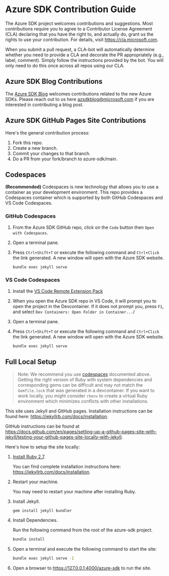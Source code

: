 # Azure SDK Contribution Guide

The Azure SDK project welcomes contributions and suggestions.  Most contributions require you to agree to a Contributor License Agreement (CLA) declaring that you have the right to, and actually do, grant us the rights to use your contribution. For details, visit <https://cla.microsoft.com>.

When you submit a pull request, a CLA-bot will automatically determine whether you need to provide a CLA and decorate the PR appropriately (e.g., label, comment). Simply follow the instructions provided by the bot. You will only need to do this once across all repos using our CLA.

## Azure SDK Blog Contributions

The [Azure SDK Blog](https://aka.ms/azsdk/blog) welcomes contributions related to the new Azure SDKs. Please reach out to us here [azsdkblog@microsoft.com](mailto:azsdkblog@microsoft.com) if you are interested in contributing a blog post.

## Azure SDK GitHub Pages Site Contributions

Here's the general contribution process:

1. Fork this repo.
1. Create a new branch.
1. Commit your changes to that branch.
1. Do a PR from your fork/branch to azure-sdk/main.

## Codespaces

**(Recommended)**
Codespaces is new technology that allows you to use a container as your development environment. This repo provides a Codespaces container which is supported by both GitHub Codespaces and VS Code Codespaces.

### GitHub Codespaces

1. From the Azure SDK GitHub repo, click on the `Code` button then `Open with Codespaces`.
1. Open a terminal pane.
1. Press `Ctrl+Shift+T` or execute the following command and `Ctrl+Click` the link generated. A new window will open with the Azure SDK website.

    ```bash
    bundle exec jekyll serve
    ```

### VS Code Codespaces

1. Install the [VS Code Remote Extension Pack](https://marketplace.visualstudio.com/items?itemName=ms-vscode-remote.vscode-remote-extensionpack)
1. When you open the Azure SDK repo in VS Code, it will prompt you to open the project in the Devcontainer. If it does not prompt you, press `F1`, and select `Dev Containers: Open Folder in Container...`/
1. Open a terminal pane.
1. Press `Ctrl+Shift+T` or execute the following command and `Ctrl+Click` the link generated. A new window will open with the Azure SDK website.

    ```bash
    bundle exec jekyll serve
    ```

## Full Local Setup

> Note: We recommend you use [codespaces](#codespaces) documented above.
> Getting the right version of Ruby with system dependencies and corresponding gems can be difficult and may not match the `Gemfile.lock` that was generated in a devcontainer.
> If you want to work locally, you might consider `rbenv` to create a virtual Ruby environment which minimizes conflicts with other installations.

This site uses Jekyll and GitHub pages. Installation instructions can be found here: <https://jekyllrb.com/docs/installation>.

GitHub instructions can be found at <https://docs.github.com/en/pages/setting-up-a-github-pages-site-with-jekyll/testing-your-github-pages-site-locally-with-jekyll>.

Here's how to setup the site locally:

1. [Install Ruby 2.7](https://rubyinstaller.org/downloads/).

    You can find complete installation instructions here: <https://jekyllrb.com/docs/installation>.

1. Restart your machine.

    You may need to restart your machine after installing Ruby.

1. Install Jekyll.

    ```bash
    gem install jekyll bundler
    ```

1. Install Dependencies.

    Run the following command from the root of the azure-sdk project.

    ```bash
    bundle install
    ```

1. Open a terminal and execute the following command to start the site:

    ```bash
    bundle exec jekyll serve -I
    ```

1. Open a browser to <https://127.0.0.1:4000/azure-sdk> to run the site.
